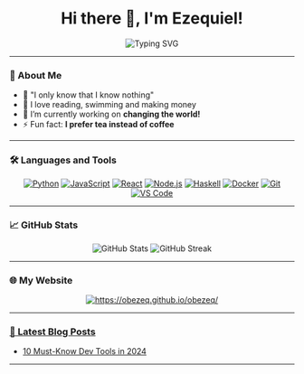 <h1 align="center">Hi there 👋, I'm Ezequiel!</h1>

<p align="center">
  <img src="https://readme-typing-svg.demolab.com?font=Fira+Code&size=22&pause=1000&color=00FFFF&center=true&vCenter=true&width=435&lines=Full-Stack+Developer;Blockchain+Enthusiast;AI+Explorer;Lifelong+Learner" alt="Typing SVG" />
</p>

---

### 🌟 About Me
- 💬 "I only know that I know nothing"
- 🚀 I love reading, swimming and making money
- 🔭 I’m currently working on **changing the world!**
- ⚡ Fun fact: **I prefer tea instead of coffee**

---

### 🛠️ Languages and Tools

<p align="center">
  <a href="https://www.python.org/" target="_blank"><img src="https://img.shields.io/badge/Code-Python-informational?style=flat&logo=python&logoColor=white&color=2bbc8a" alt="Python"/></a>
  <a href="https://www.javascript.com/" target="_blank"><img src="https://img.shields.io/badge/Code-JavaScript-informational?style=flat&logo=javascript&logoColor=white&color=2bbc8a" alt="JavaScript"/></a>
  <a href="https://react.dev/" target="_blank"><img src="https://img.shields.io/badge/Code-React-informational?style=flat&logo=react&logoColor=white&color=2bbc8a" alt="React"/></a>
  <a href="https://nodejs.org/" target="_blank"><img src="https://img.shields.io/badge/Code-Node.js-informational?style=flat&logo=node.js&logoColor=white&color=2bbc8a" alt="Node.js"/></a>
  <a href="https://www.haskell.org/" target="_blank"><img src="https://img.shields.io/badge/Code-Haskell-informational?style=flat&logo=haskell&logoColor=white&color=2bbc8a" alt="Haskell"/></a>
  <a href="https://www.docker.com/" target="_blank"><img src="https://img.shields.io/badge/Code-Docker-informational?style=flat&logo=docker&logoColor=white&color=2bbc8a" alt="Docker"/></a>
  <a href="https://git-scm.com/" target="_blank"><img src="https://img.shields.io/badge/Tools-Git-informational?style=flat&logo=git&logoColor=white&color=2bbc8a" alt="Git"/></a>
  <a href="https://code.visualstudio.com/" target="_blank"><img src="https://img.shields.io/badge/Tools-VSCode-informational?style=flat&logo=visual-studio-code&logoColor=white&color=2bbc8a" alt="VS Code"/></a>
</p>

---

### 📈 GitHub Stats

<p align="center">
  <img src="https://github-readme-stats.vercel.app/api?username=obezeq&show_icons=true&theme=radical" alt="GitHub Stats" />
  <img src="https://github-readme-streak-stats.herokuapp.com/?user=obezeq&theme=radical" alt="GitHub Streak" />
</p>

---

### 🌐 My Website

<p align="center">
  <a href="https://obezeq.github.io/obezeq/" target="_blank">
    <img src="https://img.shields.io/badge/My Website-0077B5?style=for-the-badge&logoColor=white" alt="https://obezeq.github.io/obezeq/"/>
  </a>
  <a href="https://obezeq.github.io/obezeq/" target="_blank">

---

### 🎨 Latest Blog Posts

<!-- BLOG-POST-LIST:START -->
- [10 Must-Know Dev Tools in 2024](/obezeq/blog/10-must-know-dev-tools-in-2024)
<!-- BLOG-POST-LIST:END -->

---
